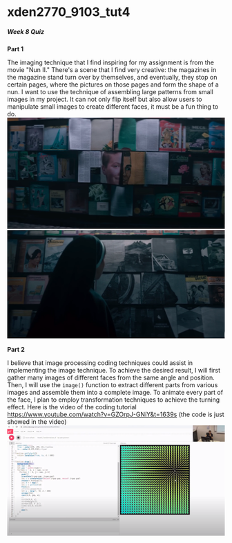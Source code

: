 # xden2770_9103_tut4
##### Week 8 Quiz


**Part 1** 

The imaging technique that I find inspiring for my assignment is from the movie "Nun II." There's a scene that I find very creative: the magazines in the magazine stand turn over by themselves, and eventually, they stop on certain pages, where the pictures on those pages and form the shape of a nun. I want to use the technique of assembling large patterns from small images in my project. It can not only flip itself but also allow users to manipulate small images to create different faces, it must be a fun thing to do.
![Alt text](assets/image.png)
![Alt text](assets/image-1.png)


**Part 2**

I believe that image processing coding techniques could assist in implementing the image technique. To achieve the desired result, I will first gather many images of different faces from the same angle and position. Then, I will use the `image()` function to extract different parts from various images and assemble them into a complete image. To animate every part of the face, I plan to employ transformation techniques to achieve the turning effect. Here is the video of the coding tutorial https://www.youtube.com/watch?v=GZOrpJ-GNiY&t=1639s (the code is just showed in the video) 
![Alt text](assets/image-2.png)